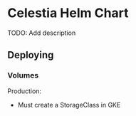 # Celestia Helm Chart

TODO: Add description

## Deploying

### Volumes

Production:
* Must create a StorageClass in GKE

